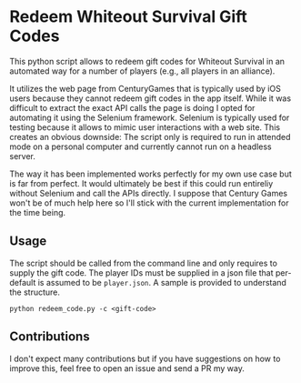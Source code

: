 # Redeem Whiteout Survival Gift Codes

This python script allows to redeem gift codes for Whiteout Survival in an
automated way for a number of players (e.g., all players in an alliance).

It utilizes the web page from CenturyGames that is typically used by iOS users
because they cannot redeem gift codes in the app itself. While it was difficult
to extract the exact API calls the page is doing I opted for automating it using
the Selenium framework. Selenium is typically used for testing because it allows
to mimic user interactions with a web site. This creates an obvious downside:
The script only is required to run in attended mode on a personal computer and 
currently cannot run on a headless server.

The way it has been implemented works perfectly for my own use case but is far from
perfect. It would ultimately be best if this could run entireliy without Selenium and
call the APIs directly. I suppose that Century Games won't be of much help here so I'll
stick with the current implementation for the time being.

## Usage

The script should be called from the command line and only requires to supply the gift code.
The player IDs must be supplied in a json file that per-default is assumed to be `player.json`.
A sample is provided to understand the structure.

`python redeem_code.py -c <gift-code>`

## Contributions

I don't expect many contributions but if you have suggestions on how to improve this, feel free
to open an issue and send a PR my way.